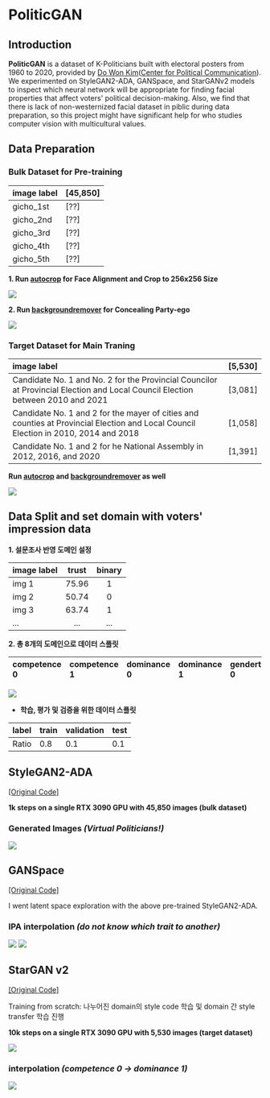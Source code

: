 # PoliticGAN

## Introduction

**PoliticGAN** is a dataset of K-Politicians built with electoral posters from 1960 to 2020, provided by [Do Won Kim](https://github.com/DO-WON)([Center for Political Communication](http://cpc.snu.ac.kr/)). We experimented on StyleGAN2-ADA, GANSpace, and StarGANv2 models to inspect which neural network will be appropriate for finding facial properties that affect voters' political decision-making. Also, we find that there is lack of non-westernized facial dataset in piblic during data preparation, so this project might have significant help for who studies computer vision with multicultural values.

## Data Preparation


### Bulk Dataset for Pre-training

| image label        | [45,850] |
| :------------------|------|
|gicho_1st           | [??] |
|gicho_2nd           | [??] |
|gicho_3rd           | [??] |
|gicho_4th           | [??] |
|gicho_5th           | [??] |


**1. Run [autocrop](https://github.com/leblancfg/autocrop) for Face Alignment and Crop to 256x256 Size**

<img src="./img/bulk_w_bg.PNG">

**2. Run [backgroundremover](https://github.com/nadermx/backgroundremover) for Concealing Party-ego**

<img src="./img/bulk.PNG">


### Target Dataset for Main Traning


| image label                                                                                                                        | [5,530] |
| :----------------------------------------------------------------------------------------------------------------------------------|---------|
|Candidate No. 1 and No. 2 for the Provincial Councilor at Provincial Election and Local Council Election between 2010 and 2021      | [3,081] |
|Candidate No. 1 and 2 for the mayer of cities and counties at Provincial Election and Local Council Election in 2010, 2014 and 2018 | [1,058] |
|Candidate No. 1 and 2 for he National Assembly in 2012, 2016, and 2020                                                              | [1,391] |


**Run [autocrop](https://github.com/leblancfg/autocrop) and [backgroundremover](https://github.com/nadermx/backgroundremover) as well**

<img src="./img/mayer_male.PNG">




## Data Split and set domain with voters' impression data 

**1. 설문조사 반영 도메인 설정**

| image label          | trust             |  binary           | 
| :------------------- | :----------------:| :----------------:|
| img  1               | 75.96             | 1                 |
| img  2               | 50.74             | 0                 |
| img  3               | 63.74             | 1                 |
| ...                  | ...               | ...               |

**2. 총 8개의 도메인으로 데이터 스플릿**

|competence 0 | competence 1 | dominance 0 | dominance 1 | gendertyp 0 | gendertyp 1 | trust 0 | trust 1 |
|:----------- |:-----------  |:----------- |:----------- |:----------- |:----------- |:--------|:--------|


<img src="./img/competence_1.PNG">


- **학습, 평가 및 검증을 위한 데이터 스플릿**

| label | train | validation | test |
|:----------- |:-----------  |:----------- |:----------- |
|Ratio | 0.8 | 0.1 |0.1 |


## StyleGAN2-ADA
[[Original Code]](https://github.com/NVlabs/stylegan2-ada-pytorch)

**1k steps on a single RTX 3090 GPU with 45,850 images (bulk dataset)**

### Generated Images *(Virtual Politicians!)*

<img src="./img/stylegan2-ada.png">

## GANSpace
[[Original Code]](https://github.com/harskish/ganspace)

I went latent space exploration with the above pre-trained StyleGAN2-ADA.

### IPA interpolation *(do not know which trait to another)*

<img src="./img/ganspace (1).jpg">
<img src="./img/ganspace (2).jpg">


## StarGAN v2
[[Original Code]](https://github.com/clovaai/stargan-v2)

Training from scratch: 나누어진 domain의 style code 학습 및 domain 간 style transfer 학습 진행

**10k steps on a single RTX 3090 GPU with 5,530 images (target dataset)**

<img src="./img/starganv2 (1).jpg">

### interpolation *(competence 0 -> dominance 1)*

<img src="./img/starganv2 (2).png">

